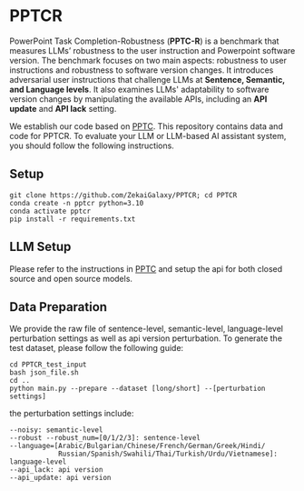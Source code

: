 # PPTCR

PowerPoint Task Completion-Robustness (**PPTC-R**) is a benchmark that measures LLMs’ robustness to the user instruction and Powerpoint software version. The benchmark focuses on two main aspects: robustness to user instructions and robustness to software version changes. It introduces adversarial user instructions that challenge LLMs at **Sentence, Semantic, and Language levels**. It also examines LLMs' adaptability to software version changes by manipulating the available APIs, including an **API update** and **API lack** setting.

We establish our code based on [PPTC](https://github.com/gydpku/PPTC). This repository contains data and code for PPTCR. To evaluate your LLM or LLM-based AI assistant system, you should follow the following instructions.

## Setup

```
git clone https://github.com/ZekaiGalaxy/PPTCR; cd PPTCR
conda create -n pptcr python=3.10
conda activate pptcr
pip install -r requirements.txt
```

## LLM Setup

Please refer to the instructions in [PPTC](https://github.com/gydpku/PPTC) and setup the api for both closed source and open source models.

## Data Preparation

We provide the raw file of sentence-level, semantic-level, language-level perturbation settings as well as api version perturbation. To generate the test dataset, please follow the following guide:

```
cd PPTCR_test_input
bash json_file.sh
cd ..
python main.py --prepare --dataset [long/short] --[perturbation settings]
```
the perturbation settings include:
```
--noisy: semantic-level
--robust --robust_num=[0/1/2/3]: sentence-level
--language=[Arabic/Bulgarian/Chinese/French/German/Greek/Hindi/
            Russian/Spanish/Swahili/Thai/Turkish/Urdu/Vietnamese]: language-level
--api_lack: api version
--api_update: api version
```
